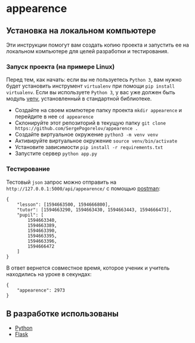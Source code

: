 # appearence

## Установка на локальном компьютере
Эти инструкции помогут вам создать копию проекта и запустить ее на локальном компьютере для целей разработки и тестирования.

### Запуск проекта (на примере Linux)

Перед тем, как начать: если вы не пользуетесь `Python 3`, вам нужно будет установить инструмент `virtualenv` при помощи `pip install virtualenv`. 
Если вы используете `Python 3`, у вас уже должен быть модуль [venv](https://docs.python.org/3/library/venv.html), установленный в стандартной библиотеке.

- Создайте на своем компютере папку проекта `mkdir appearence` и перейдите в нее `cd appearence`
- Склонируйте этот репозиторий в текущую папку `git clone https://github.com/SergePogorelov/appearence .`
- Создайте виртуальное окружение `python3 -m venv venv`
- Активируйте виртуальное окружение `source venv/bin/activate`
- Установите зависимости `pip install -r requirements.txt`
- Запустите сервер `python app.py`

### Тестирование
Тестовый `json` запрос можно отправить на `http://127.0.0.1:5000/api/appearence/` с помощью [postman](https://www.postman.com/):
```
{
    "lesson": [1594663500, 1594666800],
    "tutor": [1594663290, 1594663430, 1594663443, 1594666473],
    "pupil": [
        1594663340,
        1594663389,
        1594663390,
        1594663395,
        1594663396,
        1594666472
    ]
}
```

В ответ вернется совместное время, которое ученик и учитель находились на уроке в секундах:
```
{
    "appearence": 2973
}
```

## В разработке использованы

- [Python](https://www.python.org/)
- [Flask](https://flask.palletsprojects.com/en/1.1.x/)

